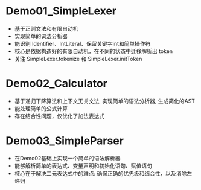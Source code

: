 # Demo01_SimpleLexer

- 基于正则文法和有限自动机
- 实现简单的词法分析器
- 能识别 Identifier、IntLiteral、保留关键字int和简单操作符
- 核心是依据构造好的有限自动机，在不同的状态中迁移解析出 token
- 关注 SimpleLexer.tokenize 和 SimpleLexer.initToken

# Demo02_Calculator

- 基于递归下降算法和上下文无关文法, 实现简单的语法分析器, 生成简化的AST
- 能处理简单的公式计算
- 存在结合性问题，仅优化了加法表达式

# Demo03_SimpleParser

- 在Demo02基础上实现一个简单的语法解析器
- 能够解析简单的表达式、变量声明和初始化语句、赋值语句
- 核心在于解决二元表达式中的难点: 确保正确的优先级和结合性，以及消除左递归
